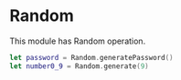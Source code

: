# Random

This module has Random operation.

```swift
let password = Random.generatePassword()
let number0_9 = Random.generate(9)
```
